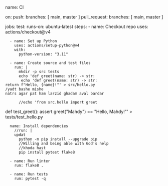 name: CI

on:
  push:
    branches: [ main, master ]
  pull_request:
    branches: [ main, master ]

jobs:
  test:
    runs-on: ubuntu-latest
    steps:
      - name: Checkout repo
        uses: actions/checkout@v4

      - name: Set up Python
        uses: actions/setup-python@v4
        with:
          python-version: "3.11"

      - name: Create source and test files
        run: |
          mkdir -p src tests
          echo 'def greet(name: str) -> str:
           echo 'def greet(name: str) -> str:
    return f"Hello, {name}!"' > src/hello.py
    /yadt bashe mishe 
    natrs agar pat ham larzid ghadam aval bardar

          //echo 'from src.hello import greet

def test_greet():
    assert greet("Mahdy") == "Hello, Mahdy!"' > tests/test_hello.py

      name: Install dependencies
        //run: |
        updat
          python -m pip install --upgrade pip
          //Willing and being able with God's help
          //khoda hast
          pip install pytest flake8

      - name: Run linter
        run: flake8 .

      - name: Run tests
        run: pytest -q
